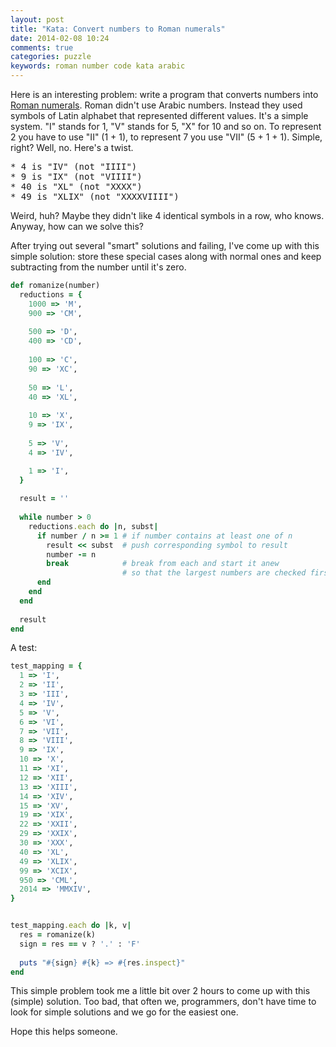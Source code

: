 ```yaml
---
layout: post
title: "Kata: Convert numbers to Roman numerals"
date: 2014-02-08 10:24
comments: true
categories: puzzle
keywords: roman number code kata arabic
---
```


Here is an interesting problem: write a program that converts numbers into [Roman numerals](http://en.wikipedia.org/wiki/Roman_numerals). Roman didn't use Arabic numbers. Instead they used symbols of Latin alphabet that represented different values. It's a simple system. "I" stands for 1, "V" stands for 5, "X" for 10 and so on. To represent 2 you have to use "II" (1 + 1), to represent 7 you use "VII" (5 + 1 + 1). Simple, right? Well, no. Here's a twist. 

<pre>
* 4 is "IV" (not "IIII")
* 9 is "IX" (not "VIIII")
* 40 is "XL" (not "XXXX")
* 49 is "XLIX" (not "XXXXVIIII")
</pre>

Weird, huh? Maybe they didn't like 4 identical symbols in a row, who knows. Anyway, how can we solve this?

After trying out several "smart" solutions and failing, I've come up with this simple solution: store these special cases along with normal ones and keep subtracting from the number until it's zero.

``` ruby
def romanize(number)
  reductions = {
    1000 => 'M',
    900 => 'CM',
    
    500 => 'D',
    400 => 'CD',
    
    100 => 'C',
    90 => 'XC',
    
    50 => 'L',
    40 => 'XL',
    
    10 => 'X',
    9 => 'IX',
    
    5 => 'V',
    4 => 'IV',

    1 => 'I',
  }
  
  result = ''
  
  while number > 0
    reductions.each do |n, subst|
      if number / n >= 1 # if number contains at least one of n
        result << subst  # push corresponding symbol to result
        number -= n      
        break            # break from each and start it anew 
                         # so that the largest numbers are checked first again.
      end
    end
  end
  
  result
end
```

A test:

``` ruby
test_mapping = {
  1 => 'I', 
  2 => 'II',
  3 => 'III',
  4 => 'IV', 
  5 => 'V',
  6 => 'VI',
  7 => 'VII',
  8 => 'VIII',
  9 => 'IX',
  10 => 'X',
  11 => 'XI',
  12 => 'XII',
  13 => 'XIII',
  14 => 'XIV',
  15 => 'XV',
  19 => 'XIX',
  22 => 'XXII',
  29 => 'XXIX',
  30 => 'XXX',
  40 => 'XL',
  49 => 'XLIX',
  99 => 'XCIX',
  950 => 'CML',
  2014 => 'MMXIV',
}


test_mapping.each do |k, v|
  res = romanize(k)
  sign = res == v ? '.' : 'F'
  
  puts "#{sign} #{k} => #{res.inspect}"
end
```

This simple problem took me a little bit over 2 hours to come up with this (simple) solution. Too bad, that often we, programmers, don't have time to look for simple solutions and we go for the easiest one.

Hope this helps someone.

